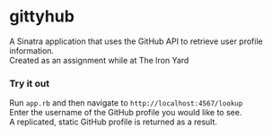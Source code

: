 # gittyhub

A Sinatra application that uses the GitHub API to retrieve user profile information.    
Created as an assignment while at The Iron Yard

### Try it out   
Run `app.rb` and then navigate to `http://localhost:4567/lookup`    
Enter the username of the GitHub profile you would like to see.   
A replicated, static GitHub profile is returned as a result.

